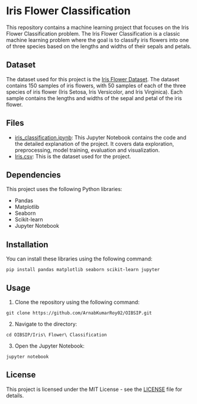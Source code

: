 # Iris Flower Classification

This repository contains a machine learning project that focuses on the Iris Flower Classification problem. The Iris Flower Classification is a classic machine learning problem where the goal is to classify iris flowers into one of three species based on the lengths and widths of their sepals and petals.

## Dataset

The dataset used for this project is the [Iris Flower Dataset](Iris.csv). The dataset contains 150 samples of iris flowers, with 50 samples of each of the three species of iris flower (Iris Setosa, Iris Versicolor, and Iris Virginica). Each sample contains the lengths and widths of the sepal and petal of the iris flower.

## Files

 - [iris_classification.ipynb](iris_classification.ipynb): This Jupyter Notebook contains the code and the detailed explanation of the project. It covers data exploration, preprocessing, model training, evaluation and visualization.
 - [Iris.csv](Iris.csv): This is the dataset used for the project.

## Dependencies

This project uses the following Python libraries:

 - Pandas
 - Matplotlib
 - Seaborn
 - Scikit-learn
 - Jupyter Notebook

## Installation

You can install these libraries using the following command:

```shell
pip install pandas matplotlib seaborn scikit-learn jupyter
```

## Usage

1. Clone the repository using the following command:

```shell
git clone https://github.com/ArnabKumarRoy02/OIBSIP.git
```

2. Navigate to the directory:

```shell
cd OIBSIP/Iris\ Flower\ Classification
```

3. Open the Jupyter Notebook:

```shell
jupyter notebook
```

## License

This project is licensed under the MIT License - see the [LICENSE](LICENSE) file for details.